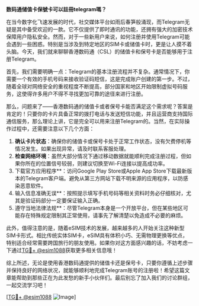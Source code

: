 **数码通储值卡保號卡可以註冊telegram嗎？**

在当今数字化飞速发展的时代，社交媒体平台如雨后春笋般涌现，而Telegram无疑是其中备受欢迎的一款。它不仅提供了即时通讯的功能，还拥有强大的加密技术保障用户隐私安全。然而，对于一些新用户来说，如何注册并使用Telegram可能会遇到一些困惑。特别是当涉及到特定地区的SIM卡或储值卡时，更是让人摸不着头脑。今天，我们就来聊聊香港数码通（CSL）的储值卡和保号卡是否能够用于注册Telegram。

首先，我们需要明确一点：Telegram的基本注册流程并不复杂。通常情况下，你需要一个有效的手机号码来接收验证码短信，这是完成账户创建的第一步。不过，随着全球对网络安全的重视程度不断提高，部分国家和地区开始限制虚拟号码服务，这使得许多用户不得不寻找更加可靠的途径来进行注册。

那么，问题来了——香港数码通的储值卡或者保号卡能否满足这个需求呢？答案是肯定的！只要你的卡片具备正常的拨打电话与发送短信功能，并且运营商支持国际通信服务，那么理论上讲，它是完全可以用来注册Telegram的。当然，在实际操作过程中，还需要注意以下几个方面：

1. **确认卡片状态**：确保你的储值卡或保号卡处于正常工作状态，没有欠费停机等情况发生。如果出现异常，请及时联系客服处理。
2. **检查网络环境**：虽然大部分情况下通过移动数据就能顺利完成注册过程，但如果你所在的位置信号较弱，则建议切换至Wi-Fi连接以提高成功率。
3. 下载官方应用程序**：访问Google Play Store或Apple App Store下载最新版本的Telegram客户端。避免从第三方网站下载不明来源的应用程序，以防感染恶意软件。
4. 输入信息准确无误**：按照提示填写手机号码等相关资料时务必仔细核对，尤其是验证码部分一定要保证输入正确。
5. 遵守当地法律法规**：尽管Telegram本身是一个开放平台，但在某些地区可能存在特殊规定限制其正常使用，请事先了解清楚以免造成不必要的麻烦。

此外，值得注意的是，随着eSIM技术的发展，越来越多的人开始关注这种新型SIM卡形式。相比传统实体SIM卡，eSIM具有体积小巧、无需物理更换等优点，特别适合经常需要跨国旅行的朋友使用。如果你对这方面感兴趣的话，不妨考虑一下通过[TG💪+ @esim1088](https://t.me/s/esim1088)获取更多相关信息哦！

综上所述，无论是使用香港数码通提供的储值卡还是保号卡，只要你遵循上述步骤并保持良好的网络状况，就能够顺利地完成Telegram账号的注册啦！希望这篇文章能帮助到那些正在为此发愁的新手小伙伴们。最后别忘了加入我们的讨论群组，一起交流学习吧！

[[TG💪+ @esim1088](https://t.me/s/esim1088) ![Image](https://i.postimg.cc/4NQfJmqS/Snipaste-2025-05-13-00-14-12.png)]